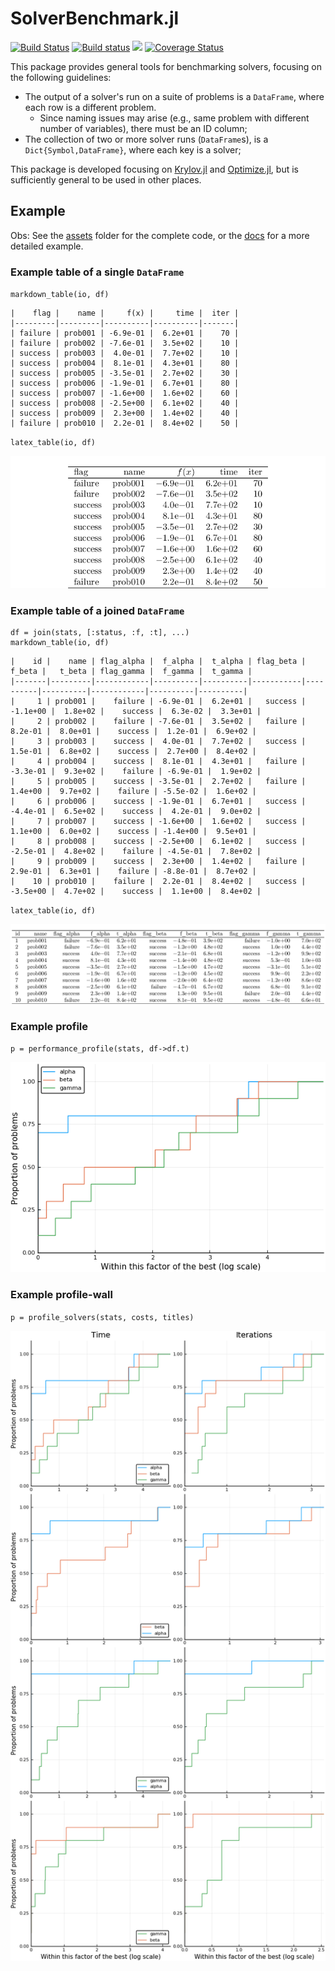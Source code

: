 # SolverBenchmark.jl

[![Build Status](https://travis-ci.org/JuliaSmoothOptimizers/SolverBenchmark.jl.svg?branch=master)](https://travis-ci.org/JuliaSmoothOptimizers/SolverBenchmark.jl)
[![Build status](https://ci.appveyor.com/api/projects/status/s3213w0k9s9d45ro?svg=true)](https://ci.appveyor.com/project/dpo/solverbenchmark-jl)
[![](https://img.shields.io/badge/docs-latest-3f51b5.svg)](https://JuliaSmoothOptimizers.github.io/SolverBenchmark.jl/latest)
[![Coverage Status](https://coveralls.io/repos/github/JuliaSmoothOptimizers/SolverBenchmark.jl/badge.svg?branch=master)](https://coveralls.io/github/JuliaSmoothOptimizers/SolverBenchmark.jl?branch=master)

This package provides general tools for benchmarking solvers, focusing on the following
guidelines:
- The output of a solver's run on a suite of problems is a `DataFrame`, where each row
  is a different problem.
  - Since naming issues may arise (e.g., same problem with different number of
    variables), there must be an ID column;
- The collection of two or more solver runs (`DataFrame`s), is a
  `Dict{Symbol,DataFrame}`, where each key is a solver;

This package is developed focusing on
[Krylov.jl](https://github.com/JuliaSmoothOptimizers/Krylov.jl) and
[Optimize.jl](https://github.com/JuliaSmoothOptimizers/Optimize.jl), but is
sufficiently general to be used in other places.

## Example

Obs: See the [assets](assets) folder for the complete code, or the [docs](https://JuliaSmoothOptimizers.github.io/SolverBenchmark.jl/latest) for a more detailed example.

### Example table of a single `DataFrame`

`markdown_table(io, df)`

```
|    flag |    name |     f(x) |     time |  iter |
|---------|---------|----------|----------|-------|
| failure | prob001 | -6.9e-01 |  6.2e+01 |    70 |
| failure | prob002 | -7.6e-01 |  3.5e+02 |    10 |
| success | prob003 |  4.0e-01 |  7.7e+02 |    10 |
| success | prob004 |  8.1e-01 |  4.3e+01 |    80 |
| success | prob005 | -3.5e-01 |  2.7e+02 |    30 |
| success | prob006 | -1.9e-01 |  6.7e+01 |    80 |
| success | prob007 | -1.6e+00 |  1.6e+02 |    60 |
| success | prob008 | -2.5e+00 |  6.1e+02 |    40 |
| success | prob009 |  2.3e+00 |  1.4e+02 |    40 |
| failure | prob010 |  2.2e-01 |  8.4e+02 |    50 |
```

`latex_table(io, df)`

![](assets/alpha.png?)

### Example table of a joined `DataFrame`

```
df = join(stats, [:status, :f, :t], ...)
markdown_table(io, df)
```

```
|    id |    name | flag_alpha |  f_alpha |  t_alpha | flag_beta |   f_beta |   t_beta | flag_gamma |  f_gamma |  t_gamma |
|-------|---------|------------|----------|----------|-----------|----------|----------|------------|----------|----------|
|     1 | prob001 |    failure | -6.9e-01 |  6.2e+01 |   success | -1.1e+00 |  1.8e+02 |    success |  6.3e-02 |  3.3e+01 |
|     2 | prob002 |    failure | -7.6e-01 |  3.5e+02 |   failure |  8.2e-01 |  8.0e+01 |    success |  1.2e-01 |  6.9e+02 |
|     3 | prob003 |    success |  4.0e-01 |  7.7e+02 |   success |  1.5e-01 |  6.8e+02 |    success |  2.7e+00 |  8.4e+02 |
|     4 | prob004 |    success |  8.1e-01 |  4.3e+01 |   failure | -3.3e-01 |  9.3e+02 |    failure | -6.9e-01 |  1.9e+02 |
|     5 | prob005 |    success | -3.5e-01 |  2.7e+02 |   failure |  1.4e+00 |  9.7e+02 |    failure | -5.5e-02 |  1.6e+02 |
|     6 | prob006 |    success | -1.9e-01 |  6.7e+01 |   success | -4.4e-01 |  6.5e+02 |    success |  4.2e-01 |  9.0e+02 |
|     7 | prob007 |    success | -1.6e+00 |  1.6e+02 |   success |  1.1e+00 |  6.0e+02 |    success | -1.4e+00 |  9.5e+01 |
|     8 | prob008 |    success | -2.5e+00 |  6.1e+02 |   success | -2.5e-01 |  4.8e+02 |    failure | -4.5e-01 |  7.8e+02 |
|     9 | prob009 |    success |  2.3e+00 |  1.4e+02 |   failure |  2.9e-01 |  6.3e+01 |    failure | -8.8e-01 |  8.7e+02 |
|    10 | prob010 |    failure |  2.2e-01 |  8.4e+02 |   success | -3.5e+00 |  4.7e+02 |    success |  1.1e+00 |  8.4e+02 |
```

`latex_table(io, df)`

![](assets/joined.png?)

### Example profile

`p = performance_profile(stats, df->df.t)`

![](assets/profile1.png)

### Example profile-wall

`p = profile_solvers(stats, costs, titles)`

![](assets/profile2.png)
